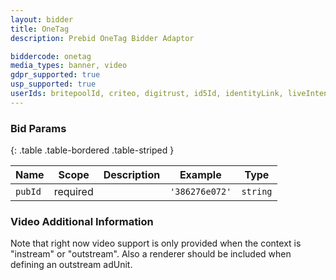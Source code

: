 ```yaml
---
layout: bidder
title: OneTag
description: Prebid OneTag Bidder Adaptor

biddercode: onetag
media_types: banner, video
gdpr_supported: true
usp_supported: true
userIds: britepoolId, criteo, digitrust, id5Id, identityLink, liveIntentId, netId, parrableId, pubCommonId, unifiedId
---
```



### Bid Params

{: .table .table-bordered .table-striped }

| Name    | Scope    | Description                       | Example      | Type     |
|---------|----------|-----------------------------------|--------------|----------|
| `pubId` | required |                                   | `'386276e072'` | `string` |

### Video Additional Information

Note that right now video support is only provided when the context is "instream" or "outstream". Also a renderer should be included when defining an outstream adUnit.
